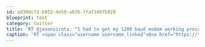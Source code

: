 ```yaml
---
id: ad30dcf3-b852-4e59-a076-7faf340fb920
blueprint: text
category: twitter
title: 'RT @jasonsirota: "I had to get my 1200 baud modem working procom+" Foursquare badge?'
caption: 'RT <span class="username username_linked">@<a href="https://twitter.com/jasonsirota" title="Jason Sirota">jasonsirota</a></span>: "I had to get my 1200 baud modem working procom+" Foursquare badge?'
---
```

